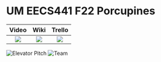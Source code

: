 # UM EECS441 F22 Porcupines

| Video  |  Wiki |  Trello  |
|:-----:|:-----:|:--------:|
|[<img src="https://eecs441.eecs.umich.edu/img/admin/video.png">][video_page]|[<img src="https://eecs441.eecs.umich.edu/img/admin/wiki.png">][wiki_page]|[<img src="https://eecs441.eecs.umich.edu/img/admin/trello.png">][agile_page]|

![Elevator Pitch](https://user-images.githubusercontent.com/55860743/206828320-e7031721-6dad-4557-86e0-072aebf99e22.png) <!-- MUST be placed in user-images.githubusercontent.com -->
![Team](https://user-images.githubusercontent.com/55860743/206828346-b152c504-f535-4382-8c50-7776a3ac441f.png)

[video_page]: https://www.youtube.com/watch?v=DqzMjKfpLJw
[wiki_page]: https://github.com/ethanmorganumich/Porcupines/wiki
[agile_page]: https://trello.com/b/DRWdFlf2/porcupines
